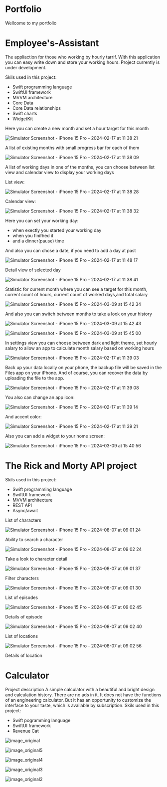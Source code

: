 # Portfolio
Wellcome to my portfolio

# Employee's-Assistant

The appliaction for those who working by hourly tarrif.
With this application you can easy write down and store your working hours.
Project currently is under development.

Skils used in this project:
 - Swift programming language
 - SwiftUI framework
 - MVVM architecture 
 - Core Data
 - Core Data relationships
 - Swift charts
 - WidgetKit


Here you can create a new month and set a hour target for this month

![Simulator Screenshot - iPhone 15 Pro - 2024-02-17 at 11 38 21](https://github.com/RomanSamborskyi/Portfolio/assets/82052893/a33392f3-63e3-403d-a13f-8677c6e1aee2)

A list of existing months with small progress bar for each of them

![Simulator Screenshot - iPhone 15 Pro - 2024-02-17 at 11 38 09](https://github.com/RomanSamborskyi/Portfolio/assets/82052893/7c3a9f18-c9e1-429b-be5a-28b7ef13c164)

A list of working days in one of the months, you can choose between list view and calendar view to display your working days

List view:

![Simulator Screenshot - iPhone 15 Pro - 2024-02-17 at 11 38 28](https://github.com/RomanSamborskyi/Portfolio/assets/82052893/ac832e23-446c-4383-9548-5d241fcea37f)

Calendar view:

![Simulator Screenshot - iPhone 15 Pro - 2024-02-17 at 11 38 32](https://github.com/RomanSamborskyi/Portfolio/assets/82052893/bb30de31-5cd5-4121-9572-b6a9efc68ce7)

Here you can set your working day:
 - when exectly you started your working day
 - when you finifhed it
 - and a dinner(pause) time
   
And also you can chose a date, if you need to add a day at past

![Simulator Screenshot - iPhone 15 Pro - 2024-02-17 at 11 48 17](https://github.com/RomanSamborskyi/Portfolio/assets/82052893/95b9919a-2dcf-4c55-8500-6ff48c177ffe)

Detail view of selected day

![Simulator Screenshot - iPhone 15 Pro - 2024-02-17 at 11 38 41](https://github.com/RomanSamborskyi/Portfolio/assets/82052893/4863a7cc-b9e9-4257-b8b2-6771df0fa575)

Statistic for current month where you can see a target for this month, current count of hours, current count of 
worked days,and total salary

![Simulator Screenshot - iPhone 15 Pro - 2024-03-09 at 15 42 34](https://github.com/RomanSamborskyi/Portfolio/assets/82052893/72027c7d-b6ff-442d-8260-06a50382c60d)

And also you can switch between months to take a look on your history

![Simulator Screenshot - iPhone 15 Pro - 2024-03-09 at 15 42 43](https://github.com/RomanSamborskyi/Portfolio/assets/82052893/a9bbdf2d-7406-4f0d-8c4d-154f35368653)

![Simulator Screenshot - iPhone 15 Pro - 2024-03-09 at 15 45 00](https://github.com/RomanSamborskyi/Portfolio/assets/82052893/784e58b6-e7fc-46ad-863a-ee0d7f8230dc)

In settings view you can choose between dark and light theme, set hourly salary to allow an app to calculate month salary based on working hours

![Simulator Screenshot - iPhone 15 Pro - 2024-02-17 at 11 39 03](https://github.com/RomanSamborskyi/Portfolio/assets/82052893/2c600e13-66f1-4935-a44a-94bb0eebfe3b)

Back up your data locally on your phone, the backup file will be saved in the Files app on your iPhone. And of course, you can recover the data by uploading the file to the app.

![Simulator Screenshot - iPhone 15 Pro - 2024-02-17 at 11 39 08](https://github.com/RomanSamborskyi/Portfolio/assets/82052893/4ba6725a-cb40-4e0b-87de-f534f9c55f70)

You also can change an app icon:

![Simulator Screenshot - iPhone 15 Pro - 2024-02-17 at 11 39 14](https://github.com/RomanSamborskyi/Portfolio/assets/82052893/68d35e8e-33d7-4e38-92d9-3f052ec7feb9)

And accent color:

![Simulator Screenshot - iPhone 15 Pro - 2024-02-17 at 11 39 21](https://github.com/RomanSamborskyi/Portfolio/assets/82052893/36dcbaad-0e96-40eb-908d-37ca83fa1aa7)

Also you can add a widget to your home screen:

![Simulator Screenshot - iPhone 15 Pro - 2024-03-09 at 15 40 56](https://github.com/RomanSamborskyi/Portfolio/assets/82052893/8273f2ba-3770-4350-8478-9cabcf39fae1)

# The Rick and Morty API project

Skils used in this project:
 - Swift programming language
 - SwiftUI framework
 - MVVM architecture
 - REST API
 - Async/await

List of characters

![Simulator Screenshot - iPhone 15 Pro - 2024-08-07 at 09 01 24](https://github.com/user-attachments/assets/46786303-474c-471c-ba54-6329b0b6b6e9)

Ability to search a character

![Simulator Screenshot - iPhone 15 Pro - 2024-08-07 at 09 02 24](https://github.com/user-attachments/assets/98cef000-8268-483b-a183-7f42eb58a070)

Take a look to character detail

![Simulator Screenshot - iPhone 15 Pro - 2024-08-07 at 09 01 37](https://github.com/user-attachments/assets/45aa9859-734a-46f6-bd5e-839fad72354e)

Filter characters

![Simulator Screenshot - iPhone 15 Pro - 2024-08-07 at 09 01 30](https://github.com/user-attachments/assets/285c97ce-329c-4850-893f-3012de2bdc68)

List of episodes

![Simulator Screenshot - iPhone 15 Pro - 2024-08-07 at 09 02 45](https://github.com/user-attachments/assets/e074d382-4fb7-4d35-a6ef-954e51569d21)

Details of episode

![Simulator Screenshot - iPhone 15 Pro - 2024-08-07 at 09 02 40](https://github.com/user-attachments/assets/fb7383c1-c584-4b02-b2e8-edef3aab3f7f)

List of locations

![Simulator Screenshot - iPhone 15 Pro - 2024-08-07 at 09 02 56](https://github.com/user-attachments/assets/28113249-bbb2-45ef-8e79-e49842436a71)

Details of location


# Calculator 
Project description
A simple calculator with a beautiful and bright design and calculation history. There are no ads in it. It does not have the functions of an engineering calculator. But it has an opportunity to customize the interface to your taste, which is available by subscription.
Skils used in this project: 
 - Swift pogramming language
 - SwiftUI framework
 - Revenue Cat

![image_original](https://github.com/RomanSamborskyi/Portfolio/assets/82052893/6bc028dc-b7ae-4b9d-81f0-efdf999a113b)

![image_original5](https://github.com/RomanSamborskyi/Portfolio/assets/82052893/6fb4bb50-becf-435f-9546-4aabf4200745)

![image_original4](https://github.com/RomanSamborskyi/Portfolio/assets/82052893/51737767-63c7-4e68-9f94-7db65c0ef3ff)

![image_original3](https://github.com/RomanSamborskyi/Portfolio/assets/82052893/8233c685-f826-4292-911a-72f11684480f)

![image_original2](https://github.com/RomanSamborskyi/Portfolio/assets/82052893/f53dcd21-0cee-4f56-b4ff-c0c5e7aba72a)







